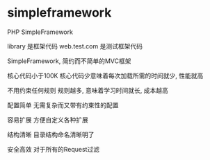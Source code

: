 # simpleframework
PHP SimpleFramework 

library 是框架代码
web.test.com 是测试框架代码

SimpleFramework, 简约而不简单的MVC框架
	
核心代码小于100K
	核心代码少意味着每次加载所需的时间就少, 性能就高
	
不用约束任何规则
	规则越多, 意味着学习时间就长, 成本越高
	
配置简单
	无需复杂而又带有约束性的配置
	
容易扩展
	方便自定义各种扩展
	
结构清晰
	目录结构命名清晰明了
	
安全高效
	对于所有的Request过滤